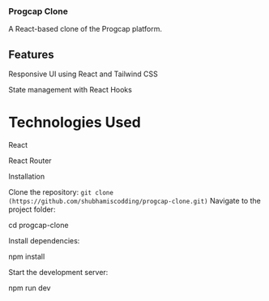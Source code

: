 ### Progcap Clone

A React-based clone of the Progcap platform.

## Features

Responsive UI using React and Tailwind CSS

State management with React Hooks

# Technologies Used

React

React Router

Installation

Clone the repository:
``
git clone (https://github.com/shubhamiscodding/progcap-clone.git)
``
Navigate to the project folder:

cd progcap-clone

Install dependencies:

npm install

Start the development server:

npm run dev
